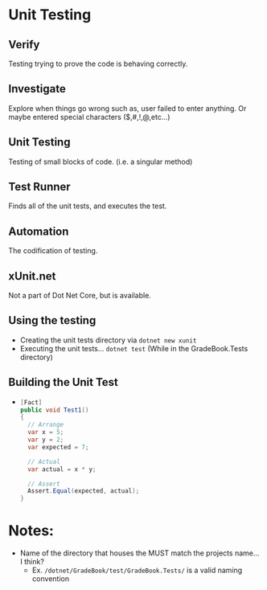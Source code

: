 # Unit Testing

## Verify
Testing trying to prove the code is behaving correctly.

## Investigate
Explore when things go wrong such as, user failed to enter anything. Or maybe entered special characters ($,#,!,@,etc...)

## Unit Testing
Testing of small blocks of code. (i.e. a singular method)

## Test Runner
Finds all of the unit tests, and executes the test.

## Automation
The codification of testing.

## xUnit.net
Not a part of Dot Net Core, but is available.

## Using the testing
* Creating the unit tests directory via ```dotnet new xunit```
* Executing the unit tests... ```dotnet test``` (While in the GradeBook.Tests directory)

## Building the Unit Test
* ```C# 
  [Fact]
  public void Test1()
  {
    // Arrange
    var x = 5;
    var y = 2;
    var expected = 7;

    // Actual
    var actual = x * y;

    // Assert
    Assert.Equal(expected, actual);
  }
  ```

# Notes:
* Name of the directory that houses the MUST match the projects name... I think?
  * Ex. ```/dotnet/GradeBook/test/GradeBook.Tests/``` is a valid naming convention
